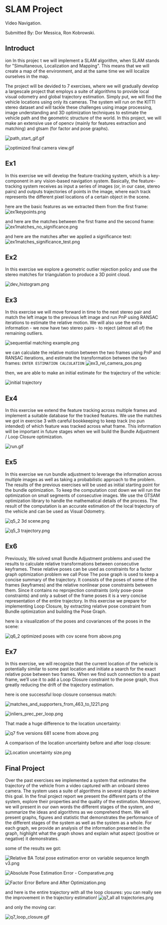 # SLAM Project
Video Navigation.

Submitted By: Dor Messica, Ron Kobrowski.

## Introduct
ion
In this projec t we will implement a SLAM algorithm, when SLAM stands for "Simultaneous, Localization and Mapping".
This means that we will create a map of the environment, and at the same time we will localize ourselves in the map.

The project will be devided to 7 exercises, where we will gradually develop a largescale project that employs a suite of algorithms to provide local visual odometry and global trajectory estimation. Simply put, we will find the vehicle locations using only its cameras. The system will run on the KITTI stereo dataset and will tackle these challenges using image processing, image understanding and 3D optimization techniques to estimate the vehicle path and the geometric structure of the world.
In this project, we will make an extensive use of opencv (mainly for features extraction and matching) and gtsam (for factor and pose graphs).

![path_start_gif.gif](VAN_ex%2Fmedia%2Fpath_start_gif.gif)

![optimized final camera view.gif](VAN_ex%2Fmedia%2Foptimized%20final%20camera%20view.gif)

## Ex1
In this exercise we will develop the feature-tracking system, which is a key-component in any vision-based navigation system. Basically, the feature-tracking system receives as input a series of images (or, in our case, stereo pairs) and outputs trajectories of points in the image, where each track represents the different pixel locations of a certain object in the scene.

here are the basic features as we extracted them from the first frame:
![ex1keypoints.png](VAN_ex%2Fmedia%2Fex1keypoints.png)

and here are the matches between the first frame and the second frame:
![ex1matches_no_significance.png](VAN_ex%2Fmedia%2Fex1matches_no_significance.png)

and here are the matches after we applied a significance test:
![ex1matches_significance_test.png](VAN_ex%2Fmedia%2Fex1matches_significance_test.png)

## Ex2
In this exercise we explore a geometric outlier rejection policy and use the stereo matches for triangulation to produce a 3D point cloud.

![dev_histogram.png](VAN_ex%2Fmedia%2Fdev_histogram.png)

## Ex3
In this exercise we will move forward in time to the next stereo pair and match the left image to the previous left image and run PnP using RANSAC iterations to estimate the relative motion. We will also use the extra information - we now have two stereo pairs - to reject (almost all of) the remaining outliers.

![sequential matching example.png](VAN_ex%2Fmedia%2Fsequential%20matching%20example.png)


we can calculate the relative motion between the two frames using PnP and RANSAC iterations, 
and estimate the transformation between the two frames:
`ENTER ESTIMATION CALCULATION`
![ex3_rel_camera_pos.png](VAN_ex%2Fmedia%2Fex3_rel_camera_pos.png)

then, we are able to make an initial estimate for the trajectory of the vehicle:

![initial trajectory](VAN_ex/media/trajectory.png)

## Ex4
In this exercise we extend the feature tracking across multiple frames and implement a suitable database for the tracked features. We use the matches we got in exercise 3 with careful bookkeeping to keep track (no pun intended) of which feature was tracked across what frame. This information will be important in future stages when we will build the Bundle Adjustment / Loop Closure optimization.

![run.gif](VAN_ex%2Fmedia%2Frun.gif)

## Ex5
In this exercise we run bundle adjustment to leverage the information across multiple images as well as taking a probabilistic approach to the problem. The results of the previous exercises will be used as initial starting point for the bundle optimization.
To keep the computation cost down we will run the optimization on small segments of consecutive images. We use the GTSAM optimization library to handle the mathematical details of the process.
The result of the computation is an accurate estimation of the local trajectory of the vehicle and can be used as Visual Odometry.

![q5_2 3d scene.png](VAN_ex%2Fmedia%2Fq5_2%203d%20scene.png)

![q5_3 trajectory.png](VAN_ex%2Fmedia%2Fq5_3%20trajectory.png)

## Ex6
Previously, We solved small Bundle Adjustment problems and used the results to calculate relative transformations between consecutive keyframes.
These relative poses can be used as constraints for a factor graph optimization problem we call Pose The pose graph is used to keep a concise summary of the trajectory.
It consists of the poses of some of the frames (keyframes) and the relative nonlinear pose constraints between them. Since it contains no
reprojection constraints (only pose-pose constraints) and only a subset of the frame poses it is a very concise representation of the entire trajectory.
In this exercise we prepare for implementing Loop Closure, by extracting relative pose constraint from Bundle optimization and building the Pose Graph.

here is a visualization of the poses and covariances of the poses in the scene:

![q6_2 optimized poses with cov scene from above.png](VAN_ex%2Fmedia%2Fq6_2%20optimized%20poses%20with%20cov%20scene%20from%20above.png)

## Ex7
In this exercise, we will recognize that the current location of the vehicle is potentially similar to some past location and initiate a search for the exact relative pose between two frames.
When we find such connection to a past frame, we’ll use it to add a Loop Closure constraint to the pose graph, thus greatly reducing the drift of the trajectory estimation.

here is one successful loop closure consensus match:

![matches_and_supporters_from_463_to_1221.png](VAN_ex%2Fmedia%2Fmatches_and_supporters_from_463_to_1221.png)

![inliers_prec_per_loop.png](VAN_ex%2Fcode%2FFinal%20Project%2Finliers_prec_per_loop.png)

That made a huge difference to the location uncertainty:

![q7 five versions 681 scene from above.png](VAN_ex%2Fcode%2FEx7%2Fq7%20five%20versions%20681%20scene%20from%20above.png)

A comparison of the location uncertainty before and after loop closure:

![Location uncertainty size.png](VAN_ex%2Fcode%2FFinal%20Project%2FLocation%20uncertainty%20size.png)

## Final Project
Over the past exercises we implemented a system that estimates the trajectory of the vehicle from a video captured with an onboard stereo camera.
The system uses a suite of algorithms in several stages to achieve this goal. In the final project report we present the different parts of the system, explore their properties and the quality of the estimation.
Moreover, we will present in our own words the different stages of the system, and summarize the ideas and algorithms as we comprehend them.
We will present graphs, figures and statistic that demonstrates the performance of the different stages of the system as well as the system as a whole.
For each graph, we provide an analysis of the information presented in the graph, highlight what the graph shows and explain what aspect (positive or negative) it demonstrates.

some of the results we got:

![Relative BA Total pose estimation error on variable sequence length v3.png](VAN_ex%2Fcode%2FFinal%20Project%2FRelative%20BA%20Total%20pose%20estimation%20error%20on%20variable%20sequence%20length%20v3.png)

![Absolute Pose Estimation Error - Comparative.png](VAN_ex%2Fcode%2FFinal%20Project%2FAbsolute%20Pose%20Estimation%20Error%20-%20Comparative.png)

![Factor Error Before and After Optimization.png](VAN_ex%2Fcode%2FFinal%20Project%2FFactor%20Error%20Before%20and%20After%20Optimization.png)

and here is the entire trajectory with all the loop closures:
you can really see the improvement in the trajectory estimation! 
![q7_all all trajectories.png](VAN_ex%2Fmedia%2Fq7_all%20all%20trajectories.png)

and only the moving car:

![q7_loop_closure.gif](VAN_ex%2Fmedia%2Fq7_loop_closure.gif)